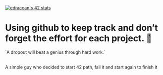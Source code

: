 <a href="https://github.com/oakoudad/badge42">
<img src="https://badge.mediaplus.ma/landscapes/edraccan?1337Badge=off&UM6P=off" alt="edraccan's 42 stats" />
</a>

<h1>Using github to keep track and don’t forget the effort for each project. 🚀 </h1>
`A dropout will beat a genius through hard work.`
<br>
<br>
<p>A simple guy who decided to start 42 path, fail it and start again to finish it</p>

